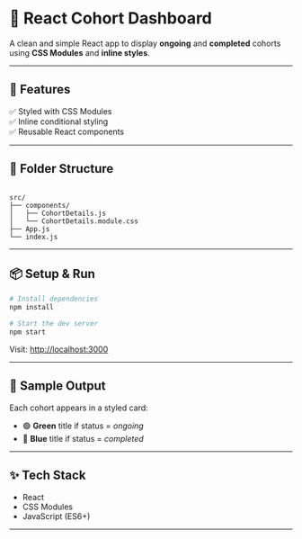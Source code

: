 # 🚀 React Cohort Dashboard

A clean and simple React app to display **ongoing** and **completed** cohorts using **CSS Modules** and **inline styles**.

---

## 🔧 Features

✅ Styled with CSS Modules  
✅ Inline conditional styling  
✅ Reusable React components

---

## 📁 Folder Structure

```

src/
├── components/
│   ├── CohortDetails.js
│   └── CohortDetails.module.css
├── App.js
└── index.js

````

---

## 📦 Setup & Run

```bash
# Install dependencies
npm install

# Start the dev server
npm start
````

Visit: [http://localhost:3000](http://localhost:3000)

---

## 🎯 Sample Output

Each cohort appears in a styled card:

* 🟢 **Green** title if status = *ongoing*
* 🔵 **Blue** title if status = *completed*

---

## ✨ Tech Stack

* React
* CSS Modules
* JavaScript (ES6+)

---


